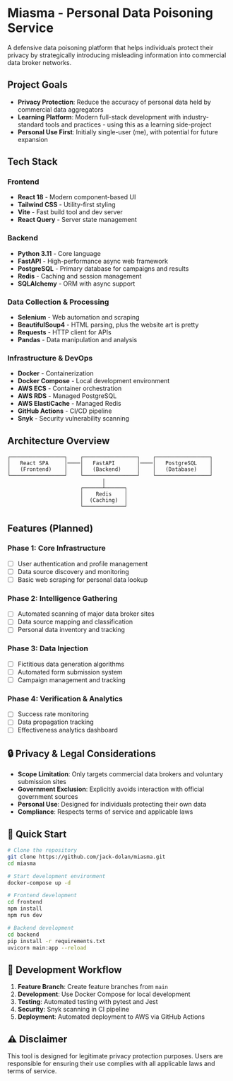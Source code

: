 # Miasma - Personal Data Poisoning Service

A defensive data poisoning platform that helps individuals protect their privacy by strategically introducing misleading information into commercial data broker networks.

## Project Goals

- **Privacy Protection**: Reduce the accuracy of personal data held by commercial data aggregators
- **Learning Platform**: Modern full-stack development with industry-standard tools and practices - using this as a learning side-project
- **Personal Use First**: Initially single-user (me), with potential for future expansion

## Tech Stack

### Frontend
- **React 18** - Modern component-based UI
- **Tailwind CSS** - Utility-first styling
- **Vite** - Fast build tool and dev server
- **React Query** - Server state management

### Backend
- **Python 3.11** - Core language
- **FastAPI** - High-performance async web framework
- **PostgreSQL** - Primary database for campaigns and results
- **Redis** - Caching and session management
- **SQLAlchemy** - ORM with async support

### Data Collection & Processing
- **Selenium** - Web automation and scraping
- **BeautifulSoup4** - HTML parsing, plus the website art is pretty
- **Requests** - HTTP client for APIs
- **Pandas** - Data manipulation and analysis

### Infrastructure & DevOps
- **Docker** - Containerization
- **Docker Compose** - Local development environment
- **AWS ECS** - Container orchestration
- **AWS RDS** - Managed PostgreSQL
- **AWS ElastiCache** - Managed Redis
- **GitHub Actions** - CI/CD pipeline
- **Snyk** - Security vulnerability scanning

## Architecture Overview

```
┌─────────────────┐    ┌─────────────────┐    ┌─────────────────┐
│   React SPA     │────│   FastAPI       │────│   PostgreSQL    │
│   (Frontend)    │    │   (Backend)     │    │   (Database)    │
└─────────────────┘    └─────────────────┘    └─────────────────┘
                              │
                       ┌──────┴──────┐
                       │    Redis    │
                       │  (Caching)  │
                       └─────────────┘
```

## Features (Planned)

### Phase 1: Core Infrastructure
- [ ] User authentication and profile management
- [ ] Data source discovery and monitoring
- [ ] Basic web scraping for personal data lookup

### Phase 2: Intelligence Gathering
- [ ] Automated scanning of major data broker sites
- [ ] Data source mapping and classification
- [ ] Personal data inventory and tracking

### Phase 3: Data Injection
- [ ] Fictitious data generation algorithms
- [ ] Automated form submission system
- [ ] Campaign management and tracking

### Phase 4: Verification & Analytics
- [ ] Success rate monitoring
- [ ] Data propagation tracking
- [ ] Effectiveness analytics dashboard

## 🔒 Privacy & Legal Considerations

- **Scope Limitation**: Only targets commercial data brokers and voluntary submission sites
- **Government Exclusion**: Explicitly avoids interaction with official government sources
- **Personal Use**: Designed for individuals protecting their own data
- **Compliance**: Respects terms of service and applicable laws

## 🚀 Quick Start

```bash
# Clone the repository
git clone https://github.com/jack-dolan/miasma.git
cd miasma

# Start development environment
docker-compose up -d

# Frontend development
cd frontend
npm install
npm run dev

# Backend development
cd backend
pip install -r requirements.txt
uvicorn main:app --reload
```

## 📝 Development Workflow

1. **Feature Branch**: Create feature branches from `main`
2. **Development**: Use Docker Compose for local development
3. **Testing**: Automated testing with pytest and Jest
4. **Security**: Snyk scanning in CI pipeline
5. **Deployment**: Automated deployment to AWS via GitHub Actions

## ⚠️ Disclaimer

This tool is designed for legitimate privacy protection purposes. Users are responsible for ensuring their use complies with all applicable laws and terms of service.
